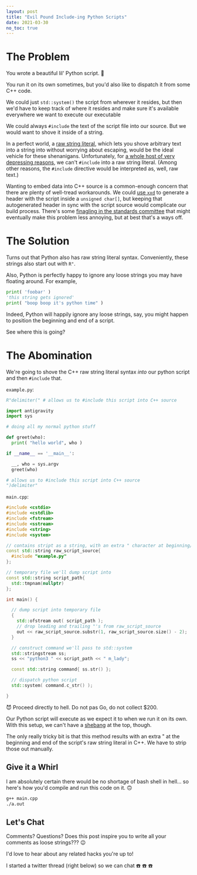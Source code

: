 ```yaml
---
layout: post
title: "Evil Pound Include-ing Python Scripts"
date: 2021-03-30
no_toc: true
---
```


# The Problem

You wrote a beautiful lil' Python script.
:snake:

You run it on its own sometimes, but you'd also like to dispatch it from some C++ code.

We could just `std::system()` the script from wherever it resides, but then we'd have to keep track of where it resides and make sure it's available everywhere we want to execute our executable

We could always `#include` the text of the script file into our source.
But we would want to shove it inside of a string.

In a perfect world, a [raw string literal](https://en.cppreference.com/w/cpp/language/string_literal), which lets you shove arbitrary text into a string into without worrying about escaping, would be the ideal vehicle for these shenanigans.
Unfortunately, for [a whole host of very depressing reasons](https://stackoverflow.com/a/37623408), we can't `#include` into a raw string literal.
(Among other reasons, the `#include` directive would be interpreted as, well, raw text.)

Wanting to embed data into C++ source is a common-enough concern that there are plenty of well-tread workarounds.
We could [use `xxd`](https://stackoverflow.com/a/411000) to generate a header with the script inside a `unsigned char[]`, but keeping that autogenerated header in sync with the script source would complicate our build process.
There's some [finagling in the standards committee](http://www.open-std.org/jtc1/sc22/wg21/docs/papers/2018/p1040r0.html) that might eventually make this problem less annoying, but at best that's a ways off.

# The Solution

Turns out that Python also has raw string literal syntax.
Conveniently, these strings also start out with `R"`.

Also, Python is perfectly happy to ignore any loose strings you may have floating around.
For example,
```python
print( 'foobar' )
'this string gets ignored'
print( "boop boop it's python time" )
```

Indeed, Python will happily ignore any loose strings, say, you might happen to position the beginning and end of a script.

See where this is going?

# The Abomination

We're going to shove the C++ raw string literal syntax *into* our python script and then `#include` that.

`example.py`:
```python
R"delimiter(" # allows us to #include this script into C++ source

import antigravity
import sys

# doing all my normal python stuff

def greet(who):
  print( "hello world", who )

if __name__ == '__main__':

  __, who = sys.argv
  greet(who)

# allows us to #include this script into C++ source
")delimiter"
```

`main.cpp`:
```cpp
#include <cstdio>
#include <cstdlib>
#include <fstream>
#include <sstream>
#include <string>
#include <system>

// contains stript as a string, with an extra " character at beginning/end
const std::string raw_script_source{
  #include "example.py"
};

// temporary file we'll dump script into
const std::string script_path{
  std::tmpnam(nullptr)
};

int main() {

  // dump script into temporary file
  {
    std::ofstream out( script_path );
    // drop leading and trailing "'s from raw_script_source
    out << raw_script_source.substr(1, raw_script_source.size() - 2);
  }

  // construct command we'll pass to std::system
  std::stringstream ss;
  ss << "python3 " << script_path << " m_lady";

  const std::string command{ ss.str() };

  // dispatch python script
  std::system( command.c_str() );

}
```

:smiling_imp:
Proceed directly to hell.
Do not pas Go, do not collect $200.

Our Python script will execute as we expect it to when we run it on its own.
With this setup, we can't have a [shebang](https://en.wikipedia.org/wiki/Shebang_(Unix)) at the top, though.

The only really tricky bit is that this method results with an extra " at the beginning and end of the script's raw string literal in C++.
We have to strip those out manually.

## Give it a Whirl

I am absolutely certain there would be no shortage of bash shell in hell... so here's how you'd compile and run this code on it.
:upside_down_face:

```bash
g++ main.cpp
./a.out
```

## Let's Chat

Comments?
Questions?
Does this post inspire you to write all your comments as loose strings???
:wink:

I'd love to hear about any related hacks you're up to!

I started a twitter thread (right below) so we can chat :phone: :phone: :phone:
